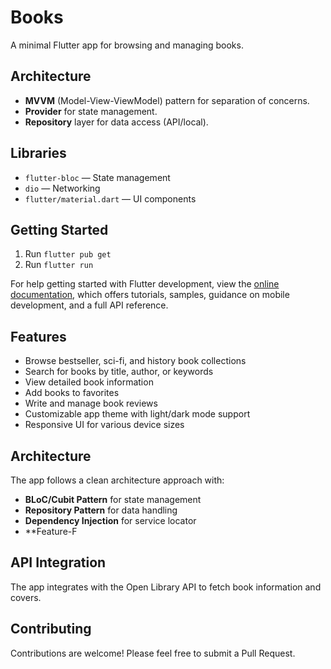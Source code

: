 # Books

A minimal Flutter app for browsing and managing books.

## Architecture

- **MVVM** (Model-View-ViewModel) pattern for separation of concerns.
- **Provider** for state management.
- **Repository** layer for data access (API/local).

## Libraries

- `flutter-bloc` — State management
- `dio` — Networking
- `flutter/material.dart` — UI components

## Getting Started

1. Run `flutter pub get`
2. Run `flutter run`

For help getting started with Flutter development, view the
[online documentation](https://docs.flutter.dev/), which offers tutorials,
samples, guidance on mobile development, and a full API reference.

## Features

- Browse bestseller, sci-fi, and history book collections
- Search for books by title, author, or keywords
- View detailed book information
- Add books to favorites
- Write and manage book reviews
- Customizable app theme with light/dark mode support
- Responsive UI for various device sizes

## Architecture

The app follows a clean architecture approach with:
- **BLoC/Cubit Pattern** for state management
- **Repository Pattern** for data handling
- **Dependency Injection** for service locator
- **Feature-F

## API Integration

The app integrates with the Open Library API to fetch book information and covers.

## Contributing

Contributions are welcome! Please feel free to submit a Pull Request.

